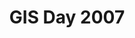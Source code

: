 ---
dateStart: 2007-11-14
dateEnd: 2007-11-14
title: "GIS Day 2007"
venue: "Wells Library, Indiana University"
organizer:
credit:
city: Bloomington
state: IN
country: USA
pdfLink:
venueImages:
---